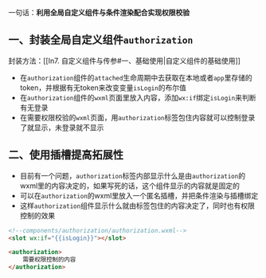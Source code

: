 
一句话：**利用全局自定义组件与条件渲染配合实现权限校验**

## 一、封装全局自定义组件`authorization`

封装方法：[[In7. 自定义组件与传参#一、基础使用|自定义组件的基础使用]]

- 在`authorization`组件的`attached`生命周期中去获取在本地或者`app`里存储的token，并根据有无token来改变变量`isLogin`的布尔值
- 在`authorization`组件的`wxml`页面里放入内容，添加`wx:if`绑定`isLogin`来判断有无登录
- 在需要权限校验的`wxml`页面，用`authorization`标签包住内容就可以控制登录了就显示，未登录就不显示
## 二、使用插槽提高拓展性

- 目前有一个问题，`authorization`标签内部显示什么是由`authorization`的wxml里的内容决定的，如果写死的话，这个组件显示的内容就是固定的
- 可以在`authorization`的wxml里放入一个匿名插槽，并把条件渲染与插槽绑定
- 这样`authorization`组件显示什么就由标签包住的内容决定了，同时也有权限控制的效果

```html 
<!--components/authorization/authorization.wxml-->
<slot wx:if="{{isLogin}}"></slot>
```

```html
<authorization>
	需要权限控制的内容
</authorization>
```